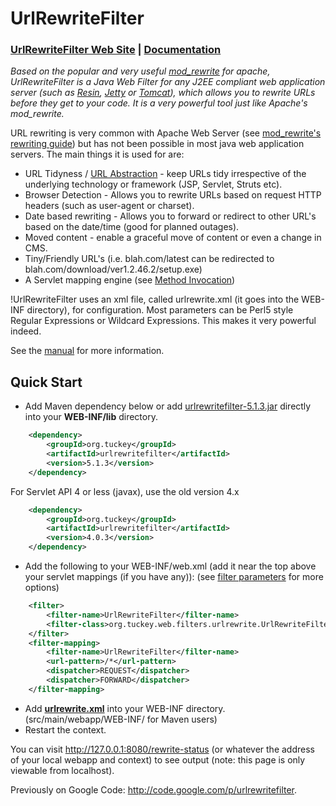 
# UrlRewriteFilter

### [UrlRewriteFilter Web Site](http://www.tuckey.org/urlrewrite/) | [Documentation](https://tuckey.org/urlrewrite/manual/4.0/index.html)


*Based on the popular and very useful [mod_rewrite](http://httpd.apache.org/docs-2.0/mod/mod_rewrite.html) for apache, UrlRewriteFilter is a Java Web Filter for any J2EE compliant web application server (such as [Resin](http://caucho.com), [Jetty](https://eclipse.dev/jetty/) or [Tomcat](http://tomcat.apache.org/)), which allows you to rewrite URLs before they get to your code. It is a very powerful tool just like Apache's mod_rewrite.*

URL rewriting is very common with Apache Web Server (see [mod_rewrite's rewriting guide](http://httpd.apache.org/docs-2.0/misc/rewriteguide.html)) but has not been possible in most java web application servers. The main things it is used for are:

  * URL Tidyness / [URL Abstraction](https://tuckey.org/urlrewrite/manual/4.0/guide.html#urlabs) - keep URLs tidy irrespective of the underlying technology or framework (JSP, Servlet, Struts etc).
  * Browser Detection - Allows you to rewrite URLs based on request HTTP headers (such as user-agent or charset).
  * Date based rewriting - Allows you to forward or redirect to other URL's based on the date/time (good for planned outages).
  * Moved content - enable a graceful move of content or even a change in CMS.
  * Tiny/Friendly URL's (i.e. blah.com/latest can be redirected to blah.com/download/ver1.2.46.2/setup.exe)
  * A Servlet mapping engine (see [Method Invocation](https://tuckey.org/urlrewrite/manual/4.0/guide.html#method))


!UrlRewriteFilter uses an xml file, called urlrewrite.xml (it goes into the WEB-INF directory), for configuration.  Most parameters can be Perl5 style Regular Expressions or Wildcard Expressions. This makes it very powerful indeed.

See the [manual](https://tuckey.org/urlrewrite/manual/4.0/index.html) for more information.


## Quick Start

  * Add Maven dependency below or add <a href="http://central.maven.org/maven2/org/tuckey/urlrewritefilter/5.1.3/urlrewritefilter-5.1.3.jar">urlrewritefilter-5.1.3.jar</a> directly into your <b>WEB-INF/lib</b> directory.
```xml
    <dependency>
        <groupId>org.tuckey</groupId>
        <artifactId>urlrewritefilter</artifactId>
        <version>5.1.3</version>
    </dependency>
```

For Servlet API 4 or less (javax), use the old version 4.x
```xml
    <dependency>
        <groupId>org.tuckey</groupId>
        <artifactId>urlrewritefilter</artifactId>
        <version>4.0.3</version>
    </dependency>
```
  * Add the following to your WEB-INF/web.xml (add it near the top above your servlet mappings (if you have any)): (see <a href="https://tuckey.org/urlrewrite/manual/4.0/index.html#filterparams">filter parameters</a> for more options)
```xml
    <filter>
        <filter-name>UrlRewriteFilter</filter-name>
        <filter-class>org.tuckey.web.filters.urlrewrite.UrlRewriteFilter</filter-class>
    </filter>
    <filter-mapping>
        <filter-name>UrlRewriteFilter</filter-name>
        <url-pattern>/*</url-pattern>
        <dispatcher>REQUEST</dispatcher>
        <dispatcher>FORWARD</dispatcher>
    </filter-mapping>
```
  * Add <b><a href="https://tuckey.org/urlrewrite/manual/4.0/urlrewrite.xml">urlrewrite.xml</a></b> into your WEB-INF directory. (src/main/webapp/WEB-INF/ for Maven users)
  * Restart the context.

You can visit http://127.0.0.1:8080/rewrite-status (or whatever the address of your local webapp and context) to see output (note: this page is only viewable from localhost).

Previously on Google Code: http://code.google.com/p/urlrewritefilter.
